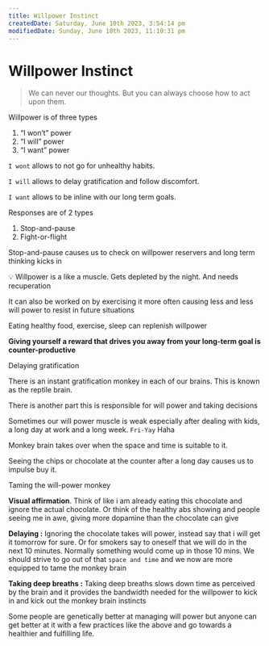```yaml
---
title: Willpower Instinct
createdDate: Saturday, June 10th 2023, 3:54:14 pm
modifiedDate: Sunday, June 18th 2023, 11:10:31 pm
---
```


# Willpower Instinct

> We can never our thoughts. But you can always choose how to act upon them.

Willpower is of three types

1. “I won’t” power
2. “I will” power
3. “I want” power

`I wont` allows to not go for unhealthy habits.

`I will` allows to delay gratification and follow discomfort.

`I want` allows to be inline with our long term goals.

Responses are of 2 types

1. Stop-and-pause
2. Fight-or-flight

Stop-and-pause causes us to check on willpower reservers and long term thinking kicks in

💡 Willpower is a like a muscle. Gets depleted by the night. And needs recuperation

It can also be worked on by exercising it more often causing less and less will power to resist in future situations

Eating healthy food, exercise, sleep can replenish willpower

**Giving yourself a reward that drives you away from your long-term goal is counter-productive**

Delaying gratification

There is an instant gratification monkey in each of our brains. This is known as the reptile brain.

There is another part this is responsible for will power and taking decisions

Sometimes our will power muscle is weak especially after dealing with kids, a long day at work and a long week. `Fri-Yay` Haha

Monkey brain takes over when the space and time is suitable to it.

Seeing the chips or chocolate at the counter after a long day causes us to impulse buy it.

Taming the will-power monkey

**Visual affirmation**. Think of like i am already eating this chocolate and ignore the actual chocolate. Or think of the healthy abs showing and people seeing me in awe, giving more dopamine than the chocolate can give

**Delaying :** Ignoring the chocolate takes will power, instead say that i will get it tomorrow for sure. Or for smokers say to oneself that we will do in the next 10 minutes. Normally something would come up in those 10 mins. We should strive to go out of that `space and time` and we now are more equipped to tame the monkey brain

**Taking deep breaths :** Taking deep breaths slows down time as perceived by the brain and it provides the bandwidth needed for the willpower to kick in and kick out the monkey brain instincts

Some people are genetically better at managing will power but anyone can get better at it with a few practices like the above and go towards a healthier and fulfilling life.
